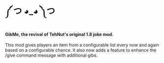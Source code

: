 # ༼ つ ◕_◕ ༽つ
#### **GibMe, the revival of TehNut's original 1.8 joke mod.**

This mod gives players an item from a configurable list every now and again based on a configurable chance.
It also now adds a feature to enhance the /give command message with additional gibs.
